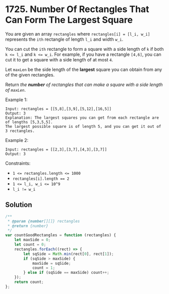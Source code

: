 # 1725. Number Of Rectangles That Can Form The Largest Square

You are given an array `rectangles` where `rectangles[i] = [l_i, w_i]` represents the `ith` rectangle of length `l_i` and width `w_i`.

You can cut the `ith` rectangle to form a square with a side length of `k` if both `k <= l_i` and `k <= w_i`. For example, if you have a rectangle `[4,6]`, you can cut it to get a square with a side length of at most `4`.

Let `maxLen` be the side length of the **largest** square you can obtain from any of the given rectangles.

Return _the **number** of rectangles that can make a square with a side length of `maxLen`_.

Example 1:

```
Input: rectangles = [[5,8],[3,9],[5,12],[16,5]]
Output: 3
Explanation: The largest squares you can get from each rectangle are of lengths [5,3,5,5].
The largest possible square is of length 5, and you can get it out of 3 rectangles.
```

Example 2:

```
Input: rectangles = [[2,3],[3,7],[4,3],[3,7]]
Output: 3
```

Constraints:

-   `1 <= rectangles.length <= 1000`
-   `rectangles[i].length == 2`
-   `1 <= l_i, w_i <= 10^9`
-   `l_i != w_i`

## Solution

```js
/**
 * @param {number[][]} rectangles
 * @return {number}
 */
var countGoodRectangles = function (rectangles) {
    let maxSide = 0;
    let count = 0;
    rectangles.forEach((rect) => {
        let sqSide = Math.min(rect[0], rect[1]);
        if (sqSide > maxSide) {
            maxSide = sqSide;
            count = 1;
        } else if (sqSide == maxSide) count++;
    });
    return count;
};
```
